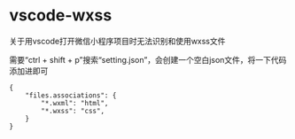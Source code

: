 # vscode-wxss
关于用vscode打开微信小程序项目时无法识别和使用wxss文件

需要“ctrl + shift + p”搜索“setting.json”，会创建一个空白json文件，将一下代码添加进即可

```
{
    "files.associations": {
        "*.wxml": "html",
        "*.wxss": "css",
    }    
}
```
